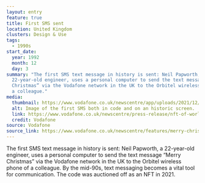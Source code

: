 ```yaml
---
layout: entry
feature: true
title: First SMS sent
location: United Kingdom
clusters: Design & Use
tags:
  - 1990s
start_date:
  year: 1992
  month: 12
  day: 3
summary: "The first SMS text message in history is sent: Neil Papworth, a
  22-year-old engineer, uses a personal computer to send the text message “Merry
  Christmas” via the Vodafone network in the UK to the Orbitel wireless phone of
  a colleague."
media:
  thumbnail: https://www.vodafone.co.uk/newscentre/app/uploads/2021/12/Screen_auto-save_63_VF_Still_19210_2021-12-13_15.07.37.png
  alt: Image of the first SMS both in code and on an historic screen.
  link: https://www.vodafone.co.uk/newscentre/press-release/nft-of-worlds-first-text-message-auction-for-charity/
  credit: Vodafone
source: Vodafone
source_link: https://www.vodafone.co.uk/newscentre/features/merry-christmas-the-30th-anniversary-of-the-first-text-message/
---
```

The first SMS text message in history is sent: Neil Papworth, a 22-year-old engineer, uses a personal computer to send the text message “Merry Christmas” via the Vodafone network in the UK to the Orbitel wireless phone of a colleague. By the mid-90s, text messaging becomes a vital tool for communication. The code was auctioned off as an NFT in 2021.
